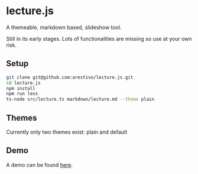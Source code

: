 # lecture.js

A themeable, markdown based, slideshow tool.

Still in its early stages. Lots of functionalities are missing so use at your own risk.

## Setup

```bash
git clone git@github.com:arestivo/lecture.js.git
cd lecture.js
npm install
npm run less
ts-node src/lecture.ts markdown/lecture.md --theme plain
```

## Themes

Currently only two themes exist: plain and default

## Demo

A demo can be found [here](https://arestivo.github.io/lecture.js/).
